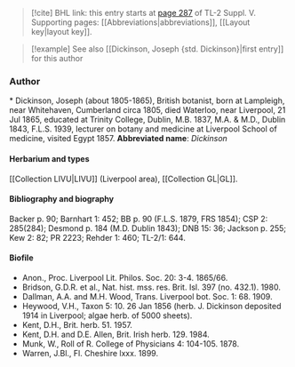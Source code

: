 > [!cite] BHL link: this entry starts at [page 287](https://www.biodiversitylibrary.org/page/33259333) of TL-2 Suppl. V.
> Supporting pages: [[Abbreviations|abbreviations]], [[Layout key|layout key]].

> [!example] See also [[Dickinson, Joseph {std. Dickinson}|first entry]] for this author

### Author

\* Dickinson, Joseph (about 1805-1865), British botanist, born at Lampleigh, near Whitehaven, Cumberland circa 1805, died Waterloo, near Liverpool, 21 Jul 1865, educated at Trinity College, Dublin, M.B. 1837, M.A. & M.D., Dublin 1843, F.L.S. 1939, lecturer on botany and medicine at Liverpool School of medicine, visited Egypt 1857. 
**Abbreviated name**: *Dickinson*

#### Herbarium and types

[[Collection LIVU|LIVU]] (Liverpool area), [[Collection GL|GL]].

#### Bibliography and biography

Backer p. 90; Barnhart 1: 452; BB p. 90 (F.L.S. 1879, FRS 1854); CSP 2: 285(284); Desmond p. 184 (M.D. Dublin 1843); DNB 15: 36; Jackson p. 255; Kew 2: 82; PR 2223; Rehder 1: 460; TL-2/1: 644.

#### Biofile

- Anon., Proc. Liverpool Lit. Philos. Soc. 20: 3-4. 1865/66.
- Bridson, G.D.R. et al., Nat. hist. mss. res. Brit. Isl. 397 (no. 432.1). 1980.
- Dallman, A.A. and M.H. Wood, Trans. Liverpool bot. Soc. 1: 68. 1909.
- Heywood, V.H., Taxon 5: 10. 26 Jan 1856 (herb. J. Dickinson deposited 1914 in Liverpool; algae herb. of 5000 sheets).
- Kent, D.H., Brit. herb. 51. 1957.
- Kent, D.H. and D.E. Allen, Brit. Irish herb. 129. 1984.
- Munk, W., Roll of R. College of Physicians 4: 104-105. 1878.
- Warren, J.Bl., Fl. Cheshire lxxx. 1899.

